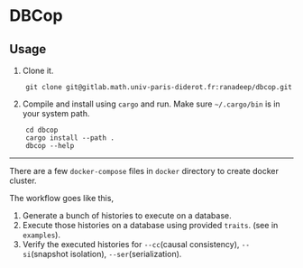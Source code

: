 # DBCop

## Usage

1.  Clone it.
```
    git clone git@gitlab.math.univ-paris-diderot.fr:ranadeep/dbcop.git
```

2.  Compile and install using `cargo` and run.
    Make sure `~/.cargo/bin` is in your system path.
```
    cd dbcop
    cargo install --path .
    dbcop --help
```
---

There are a few `docker-compose` files in `docker` directory to create docker cluster.

The workflow goes like this,

1. Generate a bunch of histories to execute on a database.
2. Execute those histories on a database using provided `traits`. (see in `examples`).
3. Verify the executed histories for `--cc`(causal consistency), `--si`(snapshot isolation), `--ser`(serialization).  
